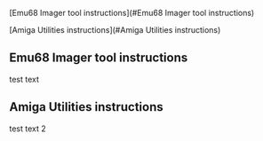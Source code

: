 [Emu68 Imager tool instructions](#Emu68 Imager tool instructions)

[Amiga Utilities instructions](#Amiga Utilities instructions)


## Emu68 Imager tool instructions

test text

## Amiga Utilities instructions

test text 2

